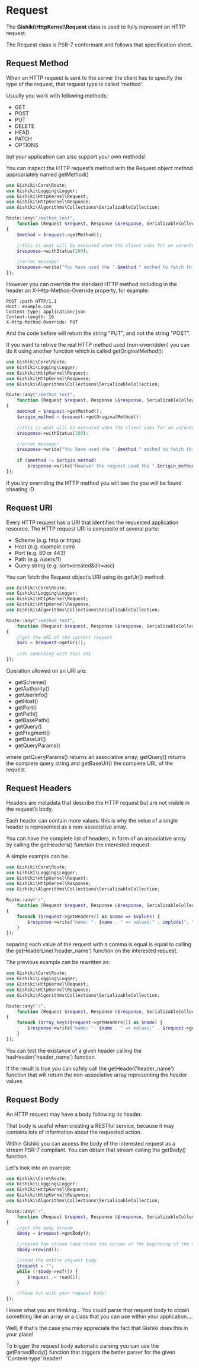 # Request
The __Gishiki\HttpKernel\Request__ class is used to fully represent an HTTP request.

The Request class is PSR-7 conformant and follows that specification sheet.

 
## Request Method
When an HTTP request is sent to the server the client has to specify the type of the
request, that request type is called 'method'.

Usually you work with following methods:

  - GET
  - POST
  - PUT
  - DELETE
  - HEAD
  - PATCH
  - OPTIONS

but your application can also support your own methods!

You can inspect the HTTP request’s method with the Request object method
appropriately named getMethod()

```php
use Gishiki\Core\Route;
use Gishiki\Logging\Logger;
use Gishiki\HttpKernel\Request;
use Gishiki\HttpKernel\Response;
use Gishiki\Algorithms\Collections\SerializableCollection;

Route::any("/method_test",
    function (Request $request, Response &$response, SerializableCollection &$arguments)
{
    $method = $request->getMethod();

    //this is what will be executed when the client asks for an unrouted URI
    $response->withStatus(200);

    //error message!
    $response->write("You have used the ".$method." method to fetch this page!");
});
```

However you can override the standard HTTP method including in the header an
X-Http-Method-Override property, for example:

```
POST /path HTTP/1.1
Host: example.com
Content-type: application/json
Content-length: 16
X-Http-Method-Override: PUT
```

And the code before will return the string "PUT", and not the string "POST".

If you want to retrive the real HTTP method used (non-overridden) you can do it
using another function which is called getOriginalMethod():

```php
use Gishiki\Core\Route;
use Gishiki\Logging\Logger;
use Gishiki\HttpKernel\Request;
use Gishiki\HttpKernel\Response;
use Gishiki\Algorithms\Collections\SerializableCollection;

Route::any("/method_test",
    function (Request $request, Response &$response, SerializableCollection &$arguments)
{
    $method = $request->getMethod();
    $origin_method = $request->getOriginalMethod();

    //this is what will be executed when the client asks for an unrouted URI
    $response->withStatus(200);

    //error message!
    $response->write("You have used the ".$method." method to fetch this page!\n");
    
    if ($method != $origin_method) 
        $response->write("However the request used the ".$origin_method." method to fetch this page!\n");
});
```

If you try overriding the HTTP method you will see the you will be found cheating :D


## Request URI
Every HTTP request has a URI that identifies the requested application resource.
The HTTP request URI is composite of several parts:

  - Scheme (e.g. http or https)
  - Host (e.g. example.com)
  - Port (e.g. 80 or 443)
  - Path (e.g. /users/1)
  - Query string (e.g. sort=created&dir=asc)

You can fetch the Request object’s URI using its getUri() method:

```php
use Gishiki\Core\Route;
use Gishiki\Logging\Logger;
use Gishiki\HttpKernel\Request;
use Gishiki\HttpKernel\Response;
use Gishiki\Algorithms\Collections\SerializableCollection;

Route::any("/method_test",
    function (Request $request, Response &$response, SerializableCollection &$arguments)
{
    //get the URI of the current request
    $uri = $request->getUri();
    
    //do something with this URI
});
```

Operation allowed on an URI are:

   - getScheme()
   - getAuthority()
   - getUserInfo()
   - getHost()
   - getPort()
   - getPath()
   - getBasePath()
   - getQuery()
   - getFragment()
   - getBaseUrl()
   - getQueryParams()

where getQueryParams() returns an associative array, getQuery() returns the complete
query string and getBaseUrl() the complete URL of the request.


## Request Headers
Headers are metadata that describe the HTTP request but are not visible in the
request’s body.

Each header can contain more values: this is why the velue of a single header is
represented as a non-associative array.

You can have the complete list of headers, in form of an associative array by
calling the getHeaders() function the interested request.

A simple example can be:

```php
use Gishiki\Core\Route;
use Gishiki\Logging\Logger;
use Gishiki\HttpKernel\Request;
use Gishiki\HttpKernel\Response;
use Gishiki\Algorithms\Collections\SerializableCollection;

Route::any("/",
    function (Request $request, Response &$response, SerializableCollection &$arguments)
{
    foreach ($request->getHeaders() as $name => $values) {
        $response->write("name: ". $name . " => values:" . implode(", ", $values));
    }
});
```

separing each value of the request with a comma is equal is equal to calling the
getHeaderLine('header_name') function on the interested request.

The previous example can be rewritten as:

```php
use Gishiki\Core\Route;
use Gishiki\Logging\Logger;
use Gishiki\HttpKernel\Request;
use Gishiki\HttpKernel\Response;
use Gishiki\Algorithms\Collections\SerializableCollection;

Route::any("/",
    function (Request $request, Response &$response, SerializableCollection &$arguments)
{
    foreach (array_keys($request->getHeaders()) as $name) {
        $response->write("name: ". $name . " => values:" . $request->getHeaderLine($name);
    }
});
```

You can test the existance of a given header calling the hasHeader('header_name')
function.

If the result is true you can safely call the getHeader('header_name') function
that will return the non-associative array representing the header values.


## Request Body
An HTTP request may have a body following its header.

That body is useful when creating a RESTful service, because it may contains lots
of information about the requested action.

Within Gishiki you can access the body of the interested request as a stream
PSR-7 compilant. You can obtain that stream calling the getBody() function.

Let's look into an example:

```php
use Gishiki\Core\Route;
use Gishiki\Logging\Logger;
use Gishiki\HttpKernel\Request;
use Gishiki\HttpKernel\Response;
use Gishiki\Algorithms\Collections\SerializableCollection;

Route::any("/",
    function (Request $request, Response &$response, SerializableCollection &$arguments)
{
    //get the body stream
    $body = $request->getBody();

    //rewind the stream (aka reset the cursor at the beginning of the stream)
    $body->rewind();

    //read the entire request body
    $request = "";
    while (!$body->eof()) {
        $request .= read(1);
    }

    //have fun with your request body!
});
```

I know what you are thinking... You could parse that request body to obtain
something like an array or a class that you can use within your application....

Well, if that's the case you may appreciate the fact that Gishiki does this
in your place!

To trigger the request body automatic parsing you can use the getParsedBody()
function that triggers the better parser for the given 'Content-type' header!